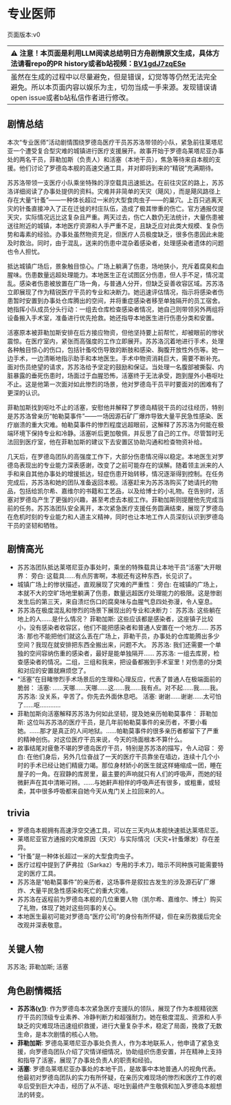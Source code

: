 # 专业医师
页面版本:v0
 

| :warning: 注意！本页面是利用LLM阅读总结明日方舟剧情原文生成，具体方法请看repo的PR history或者b站视频：[BV1gdJ7zqESe](https://www.bilibili.com/video/BV1gdJ7zqESe/)         |
|:----------------------------|
| 虽然在生成的过程中以尽量避免，但是错误，幻觉等等仍然无法完全避免。所以本页面内容以娱乐为主，切勿当成一手来源。发现错误请open issue或者b站私信作者进行修改。|



## 剧情总结
本次“专业医师”活动剧情围绕罗德岛医疗干员苏苏洛带领的小队，紧急前往莱塔尼亚一个遭受复合型灾难的城镇进行医疗支援展开。故事开始于罗德岛莱塔尼亚办事处的两名干员，菲勒加斯（负责人）和活塞（本地干员），焦急等待来自本舰的支援。他们讨论了罗德岛本舰的高速交通工具，并对即将到来的“精锐”充满期待。

苏苏洛带领一支医疗小队乘坐特殊的浮空载具迅速抵达。在前往灾区的路上，苏苏洛详细阅读了办事处提供的资料。灾难并非简单的天灾（飓风），而是飓风路径上存在大量“针蚤”——一种体长超过一米的大型食肉虫子——的巢穴。上百只逃离天灾的针蚤直接冲入了正在迁徙的村庄队伍，造成了极其惨重的伤亡。官方通报仅提天灾，实际情况远比这复杂且严重。两天过去，伤亡人数仍无法统计，大量伤患被送往附近的城镇，本地医疗资源和人手严重不足，且缺乏应对此类大规模、复杂伤势和毒素的经验。办事处虽然物资充足，但医疗人员极度缺乏，很多伤患因此未能及时救治。同时，由于混乱，送来的伤患中混杂着感染者，处理感染者遗体的问题也令人担忧。

抵达城镇广场后，景象触目惊心。广场上躺满了伤患，场地狭小，充斥着腐臭和血腥味。伤患数量远超处理能力。本地医生正在试图区分伤患，但人手不足，情况混乱。感染者伤患被放置在广场一角，与普通人分开，但缺乏妥善收容区域。苏苏洛立即展现了作为精锐医疗干员的专业和决断力。她迅速评估情况，指示将感染者伤患暂时安置到办事处仓库腾出的空间，并将重症感染者移至单独隔开的员工宿舍。她指挥小队成员分头行动：一组去仓库检查感染者情况，她自己则带领另外两组将设备搬入手术室，准备进行优先抢救。她还指导本地医生进行伤患分类和安置。

活塞原本被菲勒加斯安排在后方接应物资，但他坚持要上前帮忙，却被眼前的惨状震惊。在医疗室内，紧张而高强度的工作立即展开。苏苏洛沉着地进行手术，处理各种触目惊心的伤口，包括针蚤咬伤导致的断肢和感染、胸腹开放性外伤等。她一边手术，一边清晰地指示助手和本地医生。手术中物资消耗巨大，需要不断补充。面对伤员绝望的请求，苏苏洛给予坚定的鼓励和保证。当处理一名腹部被撕裂、内脏暴露的垂死伤患时，场面过于血腥恐怖，活塞终于无法承受，跑到屋外小巷呕吐不止。这是他第一次面对如此惨烈的场景，他对罗德岛干员平时要面对的困难有了更深的认识。

菲勒加斯找到呕吐不止的活塞，安慰他并解释了罗德岛精锐干员的过往经历，特别是苏苏洛曾亲历“帕勒莫事件”——一场因源石矿厂爆炸导致大量平民急性感染、医疗崩溃的重大灾难。帕勒莫事件的惨烈程度远超眼前，这解释了苏苏洛为何能在极端环境下保持专业和冷静。活塞听后更加敬佩，并反思了自己的工作。尽管暂时无法回到医疗室，他在菲勒加斯的建议下去安置区协助沟通和检查物资补给。

几天后，在罗德岛团队的高强度工作下，大部分伤患情况得以稳定。本地医生对罗德岛表现出的专业能力深表感谢，改变了之前可能存在的误解。随着领主派来的人手和来自其他办事处的增援抵达，轻症伤患开始转移，情况逐渐得到控制。在任务完成后，苏苏洛和她的团队准备返回本舰。活塞赶来为苏苏洛购买了她请托的物品，包括给凯尔希、嘉维尔的书籍和工艺品，以及给博士的小礼物。在告别时，活塞对罗德岛产生了更强的兴趣，甚至考虑去本舰工作。菲勒加斯则提醒他先完成当前的任务。苏苏洛团队安全离开，本次紧急医疗支援任务圆满结束，展现了罗德岛在危机时刻的专业能力和人道主义精神，同时也让本地工作人员深刻认识到罗德岛干员的坚韧和牺牲。
## 剧情高光
- 苏苏洛团队抵达莱塔尼亚办事处时，乘坐的特殊载具让本地干员“活塞”大开眼界：
    旁白: 这载具......有点厉害啊，本舰还有这种东西，长见识了。
- 城镇广场上的惨状描述，直观展现了灾难的严重性：
    旁白: 在城镇的广场上，本就不大的空旷场地里躺满了伤患，数量远超医疗处理能力的极限。这是惨剧发生后的第三天，来自溃烂伤口的腐臭味与血腥气息四处弥漫，令人窒息。
- 苏苏洛在极度混乱和惨烈的场景下展现出的专业和决断力：
    苏苏洛: 这些躺在地上的人......是什么情况？
    菲勒加斯: 这些应该都是感染者，这座镇子比较小，没有感染者收容区，他们不能把感染者和普通人安置在一个地方......
    苏苏洛: 那也不能把他们就这么丢在广场上，菲勒干员，办事处的仓库能腾出多少空间？我现在就安排把东西全搬出来，问题不大。
    苏苏洛: 我们还需要一个单独的空间容纳伤重的感染者，最好是能单独隔开......
    苏苏洛: 一组去库房，检查感染者的情况。二组，三组和我来，把设备都搬到手术室里！对伤患的分类和对应的安置就麻烦您了。
- “活塞”在目睹惨烈手术场景后的生理和心理反应，代表了普通人在极端面前的脆弱：
    活塞: ......天哪......天哪......这......我......我有点。对不起......我......我。
    苏苏洛: 没关系，辛苦了。你先去外面休息吧。
    活塞: 谢谢......谢谢......太可怕了......呕............
- 菲勒加斯向活塞解释苏苏洛为何如此坚韧，提及她亲历帕勒莫事件：
    菲勒加斯: 这位叫苏苏洛的医疗干员，是几年前帕勒莫事件的亲历者，不要小看她。......那才是真正的人间地狱。......帕勒莫事件的很多亲历者都留下了严重的精神创伤。对这位医疗干员来说，今天的场面根本不算什么。
- 故事结尾对疲惫不堪的罗德岛医疗干员，特别是苏苏洛的描写，令人动容：
    旁白: 在他们身后，另外几位奋战了一天的医疗干员靠坐在墙边，连续十几个小时的手术已经让她们精疲力竭。那位身材娇小的医生就这样蜷缩成一团，睡在屋子的一角。在寂静的库房里，最主要的声响就只有人们的呼吸声，而她的轻微鼾声在其中清晰可辨。......与她鼾声相伴的呼吸声还有很多，或粗重，或轻柔，其中很多呼吸都来自她今天从鬼门关上拉回来的人。
## trivia
*   罗德岛本舰拥有高速浮空交通工具，可以在三天内从本舰快速抵达莱塔尼亚。
*   莱塔尼亚官方通报的灾难原因（天灾）与实际情况（天灾+针蚤爆发）存在差异。
*   “针蚤”是一种体长超过一米的大型食肉虫子。
*   医疗过程中提到了萨弗拉（Sarkaz）专用的手术刀，暗示不同种族可能需要特定的医疗工具。
*   苏苏洛是“帕勒莫事件”的亲历者，这场事件是叙拉古发生的涉及源石矿厂爆炸、大量平民急性感染和死亡的重大灾难。
*   苏苏洛在返程前为罗德岛本舰的几位重要人物（凯尔希、嘉维尔、博士）购买了礼物，体现了她对这些同事的关心。
*   本地医生最初可能对罗德岛“医疗公司”的身份有所怀疑，但在亲历救援后完全改观并深表敬意。
## 关键人物
苏苏洛; 菲勒加斯; 活塞
## 角色剧情概括
-   **苏苏洛([v1](../chars/char_298_susuro.md))**: 作为罗德岛本次紧急医疗支援队的领队，展现了作为本舰精锐医疗干员的顶级专业素养、冷静判断力和超强耐力。她在极度混乱、资源和人手缺乏的灾难现场迅速组织救援，进行大量复杂手术，稳定了局面，挽救了无数生命，是本次剧情的核心人物。
-   **菲勒加斯**: 罗德岛莱塔尼亚办事处负责人，作为本地联系人，他申请了紧急支援，向罗德岛团队介绍了灾情详细情况，协助组织伤患安置，并在精神上支持和指导了活塞，展现了办事处负责人的职责和经验。
-   **活塞**: 罗德岛莱塔尼亚办事处的本地干员，是故事中本地普通人的视角代表。他最初对罗德岛团队的实力有所怀疑，在亲历灾难现场的惨烈和医疗工作的艰辛后受到巨大冲击，经历了从不适、呕吐到最终产生敬佩和加入罗德岛本舰想法的转变。